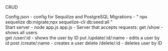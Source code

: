 CRUD 


Config.json - config for Sequilize and PostgreSQL
Migrations - " npx sequelize db:migrate;npx sequelize-cli db:seed:all "   
Start server - node app.js
app.js - Server that accepts requests: 
get /show - shows all users                             
get /user/:id - shows the user by ID
put /update/:id/:name - edits a user by id
post /create/:name - creates a user 
delete /delete/:id - deletes user by ID
